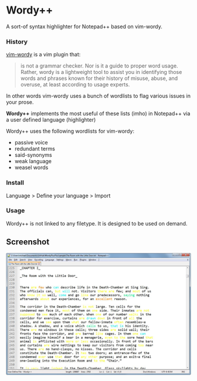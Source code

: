 # Wordy++
A sort-of syntax highlighter for Notepad++ based on vim-wordy. 

### History
[vim-wordy](https://github.com/reedes/vim-wordy) is a vim plugin that:

>is not a grammar checker. Nor is it a guide to proper word usage. Rather, wordy is a lightweight tool to assist you in identifying those words and phrases known for their history of misuse, abuse, and overuse, at least according to usage experts.

In other words vim-wordy uses a bunch of wordlists to flag various issues in your prose. 

**Wordy++** implements the most useful of these lists (imho) in Notepad++ via a user defined language (highlighter)

Wordy++ uses the following wordlists for vim-wordy:

* passive voice
* redundant terms
* said-synonyms
* weak language 
* weasel words 

### Install
Language > Define your language > Import

### Usage 
Wordy++ is not linked to any filetype. It is designed to be used on demand. 

## Screenshot
![screenshot](screenshot.jpg)